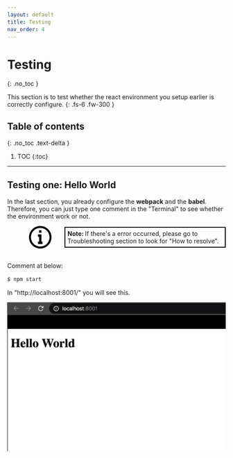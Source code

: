 ```yaml
---
layout: default
title: Testing
nav_order: 4
---
```


# Testing
{: .no_toc }

This section is to test whether the react environment you setup earlier is correctly configure.  {: .fs-6 .fw-300 }

## Table of contents
{: .no_toc .text-delta }

1. TOC
{:toc}

---

## Testing one: Hello World

In the last section, you already configure the **webpack** and the **babel**. Therefore, you can just type one comment in the "Terminal" to see whether the environment work or not.

<div style="margin-left: 50px; display: flex; align-items: center;">
    <img src="https://raw.githubusercontent.com/dmitrymatio/setupReactDocs/gh-pages/docs/img/iconfinder_v-31_3162614.png"
      alt="note"
      style=" margin-right: 30px; width: 52px;" />
      <article style="border: 2px solid black; box-sizing: border-box; padding: 5px;"> <strong>Note: </strong>If there's a error occurred, please go to Troubleshooting section to look for "How to resolve".</article>
</div><br>

Comment at below:
```bash
$ npm start
```

In "http://localhost:8001/" you will see this.

![screenshot 7](./img/7.png)
